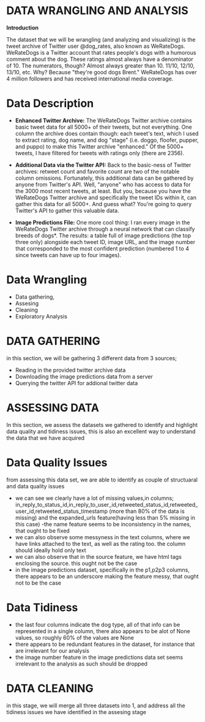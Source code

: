 # **DATA WRANGLING AND ANALYSIS**
**Introduction**

The dataset that we will be wrangling (and analyzing and visualizing) is the tweet archive of Twitter user @dog_rates, also known as WeRateDogs. WeRateDogs is a Twitter account that rates people's dogs with a humorous comment about the dog. These ratings almost always have a denominator of 10. The numerators, though? Almost always greater than 10. 11/10, 12/10, 13/10, etc. Why? Because "they're good dogs Brent." WeRateDogs has over 4 million followers and has received international media coverage.

# Data Description

 - **Enhanced Twitter Archive:** 
The WeRateDogs Twitter archive contains basic tweet data for all 5000+ of their tweets, but not everything. One column the archive does contain though: each tweet's text, which I used to extract rating, dog name, and dog "stage" (i.e. doggo, floofer, pupper, and puppo) to make this Twitter archive "enhanced." Of the 5000+ tweets, I have filtered for tweets with ratings only (there are 2356).

- **Additional Data via the Twitter API:**
Back to the basic-ness of Twitter archives: retweet count and favorite count are two of the notable column omissions. Fortunately, this additional data can be gathered by anyone from Twitter's API. Well, "anyone" who has access to data for the 3000 most recent tweets, at least. But you, because you have the WeRateDogs Twitter archive and specifically the tweet IDs within it, can gather this data for all 5000+. And guess what? You're going to query Twitter's API to gather this valuable data.

- **Image Predictions File:**
One more cool thing: I ran every image in the WeRateDogs Twitter archive through a neural network that can classify breeds of dogs*. The results: a table full of image predictions (the top three only) alongside each tweet ID, image URL, and the image number that corresponded to the most confident prediction (numbered 1 to 4 since tweets can have up to four images).

# **Data Wrangling**
- Data gathering,
- Assesing
- Cleaning
- Exploratory Analysis 

# **DATA GATHERING**
in this section, we will be gathering 3 different data from 3 sources;
- Reading in the provided twitter archive data
- Downloading the image predictions data from a server
- Querying the twitter API for addional twitter data  

# **ASSESSING DATA**
In this section, we assess the datasets we gathered to identify and highlight  data quality and tidiness issues, this is also an excellent way to understand the data that we have acquired

# **Data Quality Issues**
from assessing this data set, we are able to identify as couple of structuaral and data quality issues
- we can see we clearly have a lot of missing values,in columns; in_reply_to_status_id,in_reply_to_user_id,retweeted_status_id,retweeted_user_id,retweeted_status_timestamp (more than 80% of the data is missing) and the expanded_urls feature(having less than 5% missing in this case)
-the name feature seems to be inconsistency in the names, that ought to be fixed
- we can also observe some messyness in the text columns, where we have links attached to the text, as well as the rating too. the column should ideally hold only text
- we can also observe that in the source feature, we have html tags enclosing the source. this ought not be the case
- in the image predictions dataset, specifically in the p1,p2p3 columns, there appears to be an underscore making the feature messy, that ought not to be the case

# **Data Tidiness**
- the last four columns indicate the dog type, all of that info can be represented in a single column, there also appears to be alot of None values, so roughly 60% of the values are None
- there appears to be redundant features in the dataset, for instance that are irrelevant for our analysis 
- the image number feature in the image predictions data set seems irrelevant to the analysis as such should be dropped

# **DATA CLEANING**
in this stage, we will merge all three datasets into 1, and address all the tidiness issues we have identified in the assesing stage
